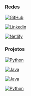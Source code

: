 ### Redes

[![GitHub](https://img.shields.io/badge/Github-%23121011.svg?style=for-the-badge&logo=github&logoColor=white)](https://github.com/ze-fernando)

[![Linkedin](https://img.shields.io/badge/LinkedIn-0077B5?style=for-the-badge&logo=linkedin&logoColor=white)](https://www.linkedin.com/in/jf-libarino/)


[![Netlify](https://img.shields.io/badge/Portifólio-%23000000.svg?style=for-the-badge&logo=netlify&logoColor=#00C7B7)](https://ze-fernando.netlify.app)

### Projetos


[![Python](https://img.shields.io/badge/Todo_List-3670A0?style=for-the-badge&logo=python&logoColor=ffdd54)](https://github.com/ze-fernando/Todo-list)

[![Java](https://img.shields.io/badge/Api_de_biblioteca-%23ED8B00.svg?style=for-the-badge&logo=openjdk&logoColor=white)](https://github.com/ze-fernando/LibraryAPI)

[![Java](https://img.shields.io/badge/Api_de_autenticação-%23ED8B00.svg?style=for-the-badge&logo=openjdk&logoColor=white)](https://github.com/ze-fernando/Auth-Api)

[![Python](https://img.shields.io/badge/Simulador_de_pagamentos-3670A0?style=for-the-badge&logo=python&logoColor=ffdd54)](https://github.com/ze-fernando/SimplePayment-API)




